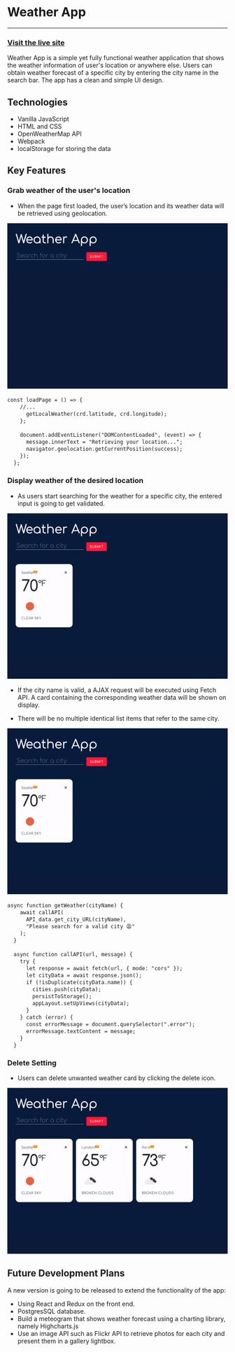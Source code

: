 # Weather App
---
### [Visit the live site](https://tttn13.github.io/weather-app/)

Weather App is a simple yet fully functional weather application that shows the weather information of user's location or anywhere else. Users can obtain weather forecast of a specific city by entering the city name in the search bar. The app has a clean and simple UI design.   

## Technologies
- Vanilla JavaScript 
- HTML and CSS 
- OpenWeatherMap API 
- Webpack 
- localStorage for storing the data

## Key Features

### Grab weather of the user's location 
- When the page first loaded, the user’s location and its weather data will be retrieved using geolocation.  
<img src='./assets/current_location.gif'>

~~~
const loadPage = () => {
    //...
      getLocalWeather(crd.latitude, crd.longitude);
    };

    document.addEventListener("DOMContentLoaded", (event) => {
      message.innerText = "Retrieving your location...";
      navigator.geolocation.getCurrentPosition(success);
    });
  };
~~~

### Display weather of the desired location
- As users start searching for the weather for a specific city, the entered input is going to get validated. 
<img src='./assets/form_validation.gif'>

- If the city name is valid, a AJAX request will be executed using Fetch API. A card containing the corresponding weather data will be shown on display.

- There will be no multiple identical list items that refer to the same city. 
<img src='./assets/duplicates.gif'>

~~~
async function getWeather(cityName) {
    await callAPI(
      API_data.get_city_URL(cityName),
      "Please search for a valid city 😩"
    );
  }

  async function callAPI(url, message) {
    try {
      let response = await fetch(url, { mode: "cors" });
      let cityData = await response.json();
      if (!isDuplicate(cityData.name)) {
        cities.push(cityData);
        persistToStorage();
        appLayout.setUpViews(cityData);
      }
    } catch (error) {
      const errorMessage = document.querySelector(".error");
      errorMessage.textContent = message;
    }
  }
~~~

### Delete Setting
- Users can delete unwanted weather card by clicking the delete icon.
<img src='./assets/delete.gif'>
 

## Future Development Plans
A new version is going to be released to extend the functionality of the app:
- Using React and Redux on the front end. 
- PostgresSQL database. 
- Build a meteogram that shows weather forecast using a charting library, namely Highcharts.js 
- Use an image API such as Flickr API to retrieve photos for each city and present them in a gallery lightbox.
